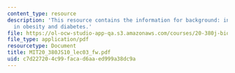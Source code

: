 ```yaml
---
content_type: resource
description: 'This resource contains the information for background: inflammation
  in obesity and diabetes.'
file: https://ol-ocw-studio-app-qa.s3.amazonaws.com/courses/20-380j-biological-engineering-design-spring-2010/c7d227204c99facad6aaed999a38dc9a_MIT20_380JS10_lec03_fw.pdf
file_type: application/pdf
resourcetype: Document
title: MIT20_380JS10_lec03_fw.pdf
uid: c7d22720-4c99-faca-d6aa-ed999a38dc9a
---
```

